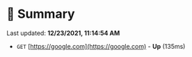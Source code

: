 # 📖 Summary
Last updated: **12/23/2021, 11:14:54 AM**

- `GET` [https://google.com](https://google.com) - **Up** (135ms)
